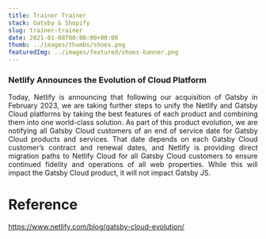 ```yaml
---
title: Trainer Trainer
stack: Gatsby & Shopify
slug: trainer-trainer
date: 2021-01-08T00:00:00+00:00
thumb: ../images/thumbs/shoes.png
featuredImg: ../images/featured/shoes-banner.png
---
```


### Netlify Announces the Evolution of Cloud Platform

<p style='text-align: justify;' >
Today, Netlify is announcing that following our acquisition of Gatsby in February 2023, we are taking further steps to unify the Netlify and Gatsby Cloud platforms by taking the best features of each product and combining them into one world-class solution. As part of this product evolution, we are notifying all Gatsby Cloud customers of an end of service date for Gatsby Cloud products and services. That date depends on each Gatsby Cloud customer’s contract and renewal dates, and Netlify is providing direct migration paths to Netlify Cloud for all Gatsby Cloud customers to ensure continued fidelity and operations of all web properties. While this will impact the Gatsby Cloud product, it will not impact Gatsby JS.
</p>

# Reference

https://www.netlify.com/blog/gatsby-cloud-evolution/
